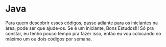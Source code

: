 # Java
Para quem descobrir esses códigos, passe adiante para os iniciantes na área, pode ser que ajude-os. Se é um iniciante, Bons Estudos!!!
Só pra constar, eu tenho pouco tempo pra fazer isso, então eu vou colocando no máximo um ou dois códigos por semana.
